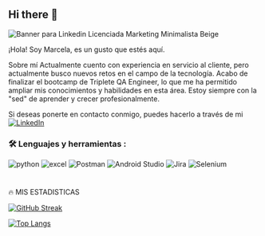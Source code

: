 ## Hi there 👋
![Banner para Linkedin Licenciada Marketing Minimalista Beige](https://github.com/user-attachments/assets/7ef7fe74-2394-422d-abc1-7b3a5fbb2cd7)


¡Hola! Soy Marcela, es un gusto que estés aquí.

Sobre mí
Actualmente cuento con experiencia en servicio al cliente, pero actualmente busco nuevos retos en el campo de la tecnología. Acabo de finalizar el bootcamp de Triplete QA Engineer, lo que me ha permitido ampliar mis conocimientos y habilidades en esta área. Estoy siempre con la "sed" de aprender y crecer profesionalmente.

Si deseas ponerte en contacto conmigo, puedes hacerlo a través de mi [![LinkedIn](https://img.shields.io/badge/LinkedIn-0A66C2?style=for-the-badge&logo=linkedin&logoColor=white)](www.linkedin.com/in/marcela-ortiz-montoya)



### :hammer_and_wrench: Lenguajes y herramientas :
<div id="header" align="left">
    <img decoding="async" src="https://img.shields.io/badge/Python-3776AB?style=for-the-badge&logo=python&logoColor=white" alt="python"/>  </a>
 <img decoding="async" src="https://img.shields.io/badge/Microsoft_Excel-217346?style=for-the-badge&logo=microsoft-excel&logoColor=white" alt="excel"/>  </a>
  <img decoding="async" src="https://img.shields.io/badge/Postman-FFA500?style=for-the-badge&logo=Postman&logoColor=white" alt="Postman"/>  </a> 
   <img decoding="async" src="https://img.shields.io/badge/Android Studio-0, 255, 0?style=for-the-badge&logo=Android Studio&logoColor=white" alt="Android Studio"/>  </a> 
   <img decoding="async" src="https://img.shields.io/badge/Jira-3776AB?style=for-the-badge&logo=Jira&logoColor=white" alt="Jira"/>  </a> 
   <img decoding="async" src="https://img.shields.io/badge/Selenium-808080?style=for-the-badge&logo=Selenium&logoColor=white" alt="Selenium"/>  </a>
  
<h1>

</h1>
</h1>

🔥 MIS ESTADISTICAS

[![GitHub Streak](http://github-readme-streak-stats.herokuapp.com?user=noelianav91&theme=dark&background=000000)](https://git.io/streak-stats)


[![Top Langs](https://github-readme-stats.vercel.app/api/top-langs/?username=noelianav91&layout=compact&theme=vision-friendly-dark)](https://github.com/anuraghazra/github-readme-stats)

<h1>

</h1>
